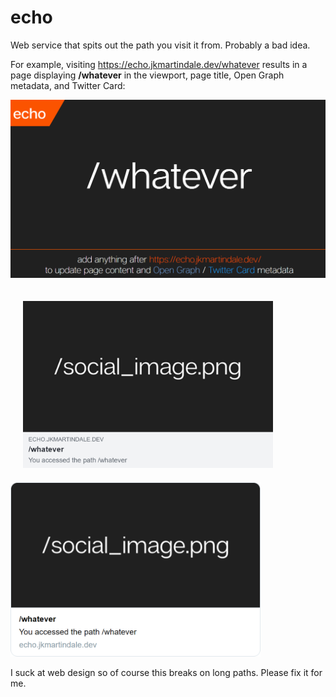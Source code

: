 # echo

Web service that spits out the path you visit it from. Probably a bad idea.

For example, visiting <https://echo.jkmartindale.dev/whatever> results in a page displaying **/whatever** in the viewport, page title, Open Graph metadata, and Twitter Card:
  
  
  
![Screenshot of webpage](screenshot.png)

<img alt="Screenshot of Facebook link preview" src="open-graph.png" style="margin:20px" width="400" height="267">&emsp;&emsp;<img alt="Screenshot of Twitter Card" src="twitter-card.png" width="400" height="279">

I suck at web design so of course this breaks on long paths. Please fix it for me.
